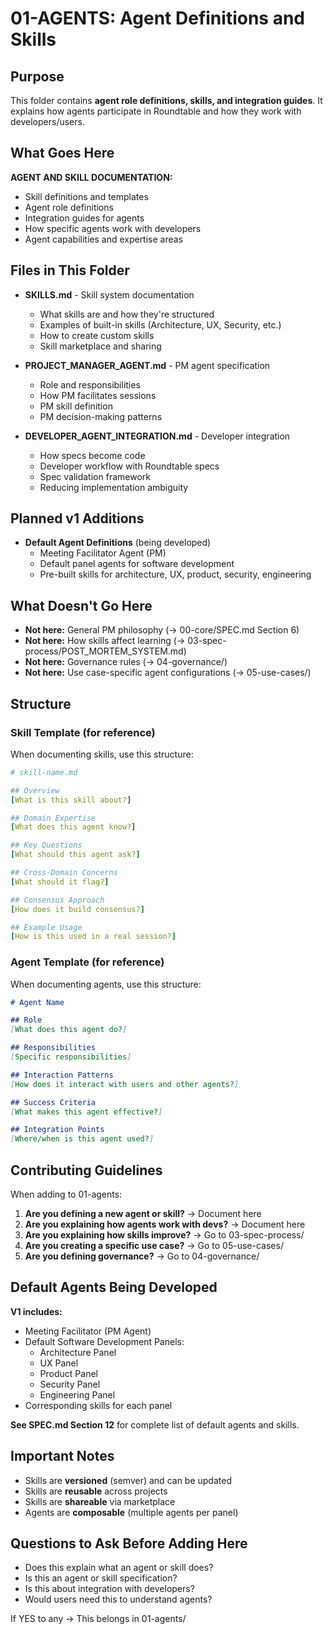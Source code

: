 # 01-AGENTS: Agent Definitions and Skills

## Purpose

This folder contains **agent role definitions, skills, and integration guides**. It explains how agents participate in Roundtable and how they work with developers/users.

## What Goes Here

**AGENT AND SKILL DOCUMENTATION:**
- Skill definitions and templates
- Agent role definitions
- Integration guides for agents
- How specific agents work with developers
- Agent capabilities and expertise areas

## Files in This Folder

- **SKILLS.md** - Skill system documentation
  - What skills are and how they're structured
  - Examples of built-in skills (Architecture, UX, Security, etc.)
  - How to create custom skills
  - Skill marketplace and sharing

- **PROJECT_MANAGER_AGENT.md** - PM agent specification
  - Role and responsibilities
  - How PM facilitates sessions
  - PM skill definition
  - PM decision-making patterns

- **DEVELOPER_AGENT_INTEGRATION.md** - Developer integration
  - How specs become code
  - Developer workflow with Roundtable specs
  - Spec validation framework
  - Reducing implementation ambiguity

## Planned v1 Additions

- **Default Agent Definitions** (being developed)
  - Meeting Facilitator Agent (PM)
  - Default panel agents for software development
  - Pre-built skills for architecture, UX, product, security, engineering

## What Doesn't Go Here

- **Not here:** General PM philosophy (→ 00-core/SPEC.md Section 6)
- **Not here:** How skills affect learning (→ 03-spec-process/POST_MORTEM_SYSTEM.md)
- **Not here:** Governance rules (→ 04-governance/)
- **Not here:** Use case-specific agent configurations (→ 05-use-cases/)

## Structure

### Skill Template (for reference)

When documenting skills, use this structure:

```yaml
# skill-name.md

## Overview
[What is this skill about?]

## Domain Expertise
[What does this agent know?]

## Key Questions
[What should this agent ask?]

## Cross-Domain Concerns
[What should it flag?]

## Consensus Approach
[How does it build consensus?]

## Example Usage
[How is this used in a real session?]
```

### Agent Template (for reference)

When documenting agents, use this structure:

```markdown
# Agent Name

## Role
[What does this agent do?]

## Responsibilities
[Specific responsibilities]

## Interaction Patterns
[How does it interact with users and other agents?]

## Success Criteria
[What makes this agent effective?]

## Integration Points
[Where/when is this agent used?]
```

## Contributing Guidelines

When adding to 01-agents:

1. **Are you defining a new agent or skill?** → Document here
2. **Are you explaining how agents work with devs?** → Document here
3. **Are you explaining how skills improve?** → Go to 03-spec-process/
4. **Are you creating a specific use case?** → Go to 05-use-cases/
5. **Are you defining governance?** → Go to 04-governance/

## Default Agents Being Developed

**V1 includes:**
- Meeting Facilitator (PM Agent)
- Default Software Development Panels:
  - Architecture Panel
  - UX Panel
  - Product Panel
  - Security Panel
  - Engineering Panel
- Corresponding skills for each panel

**See SPEC.md Section 12** for complete list of default agents and skills.

## Important Notes

- Skills are **versioned** (semver) and can be updated
- Skills are **reusable** across projects
- Skills are **shareable** via marketplace
- Agents are **composable** (multiple agents per panel)

## Questions to Ask Before Adding Here

- Does this explain what an agent or skill does?
- Is this an agent or skill specification?
- Is this about integration with developers?
- Would users need this to understand agents?

If YES to any → This belongs in 01-agents/
